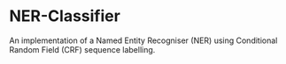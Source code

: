 # NER-Classifier
An implementation of a Named Entity Recogniser (NER) using Conditional Random Field (CRF) sequence labelling.
